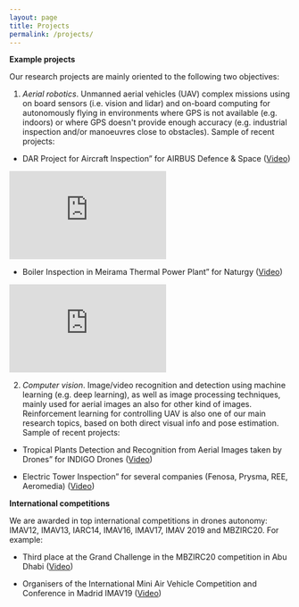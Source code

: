 ```yaml
---
layout: page
title: Projects
permalink: /projects/
---
```


**Example projects**

Our research projects are mainly oriented to the following two objectives:

1. *Aerial robotics*. Unmanned aerial vehicles (UAV) complex missions using on board sensors (i.e. vision and lidar) and on-board computing for autonomously flying in environments where GPS is not available (e.g. indoors) or where GPS doesn't provide enough accuracy (e.g. industrial inspection and/or manoeuvres close to obstacles). Sample of recent projects:

- DAR Project for Aircraft Inspection” for AIRBUS Defence & Space ([Video](https://vimeo.com/showcase/6617361))

<iframe title="vimeo-player" src="https://player.vimeo.com/video/393907228" width="281" height="158" frameborder="0" allowfullscreen></iframe>

- Boiler Inspection in Meirama Thermal Power Plant” for Naturgy ([Video](https://vimeo.com/showcase/5782536))

<iframe title="vimeo-player" src="https://player.vimeo.com/video/269340493" width="281" height="158" frameborder="0" allowfullscreen></iframe>


2. *Computer vision*. Image/video recognition and detection using machine learning (e.g. deep learning), as well as image processing techniques, mainly used for aerial images an also for other kind of images. Reinforcement learning for controlling UAV is also one of our main research topics, based on both direct visual info and pose estimation. Sample of recent projects:

- Tropical Plants Detection and Recognition from Aerial Images taken by Drones” for INDIGO Drones ([Video](https://www.youtube.com/watch?v=le0PggkA_oM&feature=emb_logo))

- Electric Tower Inspection” for several companies (Fenosa, Prysma, REE, Aeromedia) ([Video](https://vimeo.com/showcase/5782445))

**International competitions**

We are awarded in top international competitions in drones autonomy: IMAV12, IMAV13, IARC14, IMAV16, IMAV17, IMAV 2019 and MBZIRC20. For example:

- Third place at the Grand Challenge in the MBZIRC20 competition in Abu Dhabi ([Video](https://vimeo.com/showcase/6842547))

- Organisers of the International Mini Air Vehicle Competition and Conference in Madrid IMAV19 ([Video](https://vimeo.com/showcase/6615733))




